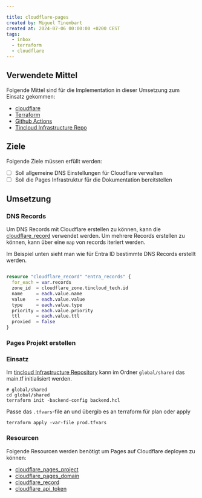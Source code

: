 ```yaml
---

title: cloudflare-pages
created by: Miguel Tinembart
created at: 2024-07-06 00:00:00 +0200 CEST
tags:
  - inbox
  - terraform
  - cloudflare
---
```


## Verwendete Mittel

Folgende Mittel sind für die Implementation in dieser Umsetzung zum Einsatz gekommen:

- [cloudflare](https://www.cloudflare.com)
- [Terraform](./terraform.md)
- [Github Actions](./2vug-github-actions.md)
- [Tincloud Infrastructure Repo](https://github.com/migueltinembart/tincloud-infrastructure)

## Ziele

Folgende Ziele müssen erfüllt werden:

- [ ] Soll allgemeine DNS Einstellungen für Cloudflare verwalten
- [ ] Soll die Pages Infrastruktur für die Dokumentation bereitstellen

## Umsetzung

### DNS Records

Um DNS Records mit Cloudflare erstellen zu können, kann die [cloudflare_record](https://registry.terraform.io/providers/cloudflare/cloudflare/latest/docs/resources/record) verwendet werden. Um mehrere Records erstellen zu können, kann über eine `map` von records iteriert werden.

Im Beispiel unten sieht man wie für Entra ID bestimmte DNS Records erstellt werden. 

```tf

resource "cloudflare_record" "entra_records" {
  for_each = var.records
  zone_id  = cloudflare_zone.tincloud_tech.id
  name     = each.value.name
  value    = each.value.value
  type     = each.value.type
  priority = each.value.priority
  ttl      = each.value.ttl
  proxied  = false
}
```
### Pages Projekt erstellen



### Einsatz

Im [tincloud Infrastructure Repository](https://github.com/migueltinembart/tincloud-infrastructure) kann im Ordner `global/shared` das main.tf initialisiert werden. 

```hcl
# global/shared
cd global/shared
terraform init -backend-config backend.hcl
```

Passe das `.tfvars`-file an und übergib es an terraform für plan oder apply

```hcl
terraform apply -var-file prod.tfvars
```

### Resourcen

Folgende Resourcen werden benötigt um Pages auf Cloudflare deployen zu können:

- [cloudflare_pages_project](https://registry.terraform.io/providers/cloudflare/cloudflare/latest/docs/resources/pages_project)
- [cloudflare_pages_domain](https://registry.terraform.io/providers/cloudflare/cloudflare/latest/docs/resources/pages_domain)
- [cloudflare_record](https://registry.terraform.io/providers/cloudflare/cloudflare/latest/docs/resources/record)
- [cloudflare_api_token](https://registry.terraform.io/providers/cloudflare/cloudflare/latest/docs/resources/api_token)

